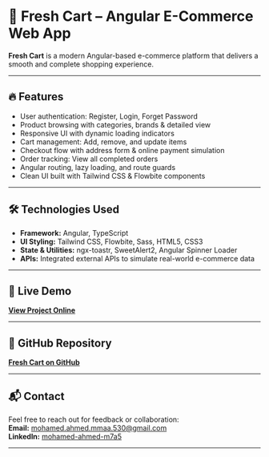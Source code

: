 # 🛒 Fresh Cart – Angular E-Commerce Web App

**Fresh Cart** is a modern Angular-based e-commerce platform that delivers a smooth and complete shopping experience.

---

## 🔥 Features

- User authentication: Register, Login, Forget Password
- Product browsing with categories, brands & detailed view
- Responsive UI with dynamic loading indicators
- Cart management: Add, remove, and update items
- Checkout flow with address form & online payment simulation
- Order tracking: View all completed orders
- Angular routing, lazy loading, and route guards
- Clean UI built with Tailwind CSS & Flowbite components

---

## 🛠️ Technologies Used

- **Framework:** Angular, TypeScript
- **UI Styling:** Tailwind CSS, Flowbite, Sass, HTML5, CSS3
- **State & Utilities:** ngx-toastr, SweetAlert2, Angular Spinner Loader
- **APIs:** Integrated external APIs to simulate real-world e-commerce data

---

## 🚀 Live Demo

[**View Project Online**](https://fresh-cart-m5d.vercel.app/register)

---

## 📂 GitHub Repository

[**Fresh Cart on GitHub**](https://github.com/Mohamed-Ahmed530/Fresh-Cart)

---

## 📬 Contact

Feel free to reach out for feedback or collaboration:\
**Email:** [mohamed.ahmed.mmaa.530@gmail.com](mailto:mohamed.ahmed.mmaa.530@gmail.com)\
**LinkedIn:** [mohamed-ahmed-m7a5](https://www.linkedin.com/in/mohamed-ahmed-m7a5)

---

